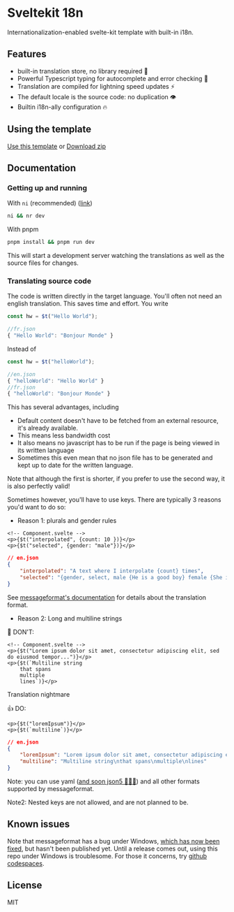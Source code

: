 # Sveltekit 18n

Internationalization-enabled svelte-kit template with built-in i18n.

## Features

- built-in translation store, no library required 🏡
- Powerful Typescript typing for autocomplete and error checking 📰
- Translation are compiled for lightning speed updates ⚡
- The default locale is the source code: no duplication 👁️
- Builtin i18n-ally configuration 🔥

## Using the template

[Use this template](https://github.com/Marr11317/sveltekit-i18n-template/generate)
or
[Download zip](https://github.com/Marr11317/sveltekit-i18n-template/archive/refs/heads/main.zip)

## Documentation

### Getting up and running

With `ni` (recommended) ([link](https://github.com/antfu/ni))

```bash
ni && nr dev
```

With pnpm

```bash
pnpm install && pnpm run dev
```

This will start a development server watching the translations as well as the source files for changes.

### Translating source code

The code is written directly in the target language. You'll often not need an english translation. This saves time and effort. You write

```typescript
const hw = $t("Hello World");

//fr.json
{ "Hello World": "Bonjour Monde" }
```

Instead of

```typescript
const hw = $t("helloWorld");

//en.json
{ "helloWorld": "Hello World" }
//fr.json
{ "helloWorld": "Bonjour Monde" }
```

This has several advantages, including

- Default content doesn't have to be fetched from an external resource, it's already available.
- This means less bandwidth cost
- It also means no javascript has to be run if the page is being viewed in its written language
- Sometimes this even mean that no json file has to be generated and kept up to date for the written language.

Note that although the first is shorter, if you prefer to use the second way, it is also perfectly valid!

Sometimes however, you'll have to use keys. There are typically 3 reasons you'd want to do so:

- Reason 1: plurals and gender rules

```svelte
<!-- Component.svelte -->
<p>{$t("interpolated", {count: 10 })}</p>
<p>{$t("selected", {gender: "male"})}</p>
```

```json
// en.json
{
    "interpolated": "A text where I interpolate {count} times",
    "selected": "{gender, select, male {He is a good boy} female {She is a good girl} other {They are good fellas}}"
}
```

See [messageformat's documentation](http://messageformat.github.io/messageformat/) for details about the translation format.

- Reason 2: Long and multiline strings

🚫 DON'T:

```svelte
<!-- Component.svelte -->
<p>{$t("Lorem ipsum dolor sit amet, consectetur adipiscing elit, sed do eiusmod tempor...")}</p>
<p>{$t(`Multiline string
    that spans
    multiple
    lines`)}</p>
```

Translation nightmare

👍 DO:

```svelte
<p>{$t("loremIpsum")}</p>
<p>{$t(`multiline`)}</p>
```

```json
// en.json
{
    "loremIpsum": "Lorem ipsum dolor sit amet, consectetur adipiscing elit, sed do eiusmod tempor...",
    "multiline": "Multiline string\nthat spans\nmultiple\nlines"
}
```

Note: you can use yaml ([and soon json5 🤞🤞🤞](https://github.com/messageformat/messageformat/pull/345)) and all other formats supported by messageformat.

Note2: Nested keys are not allowed, and are not planned to be.

## Known issues

Note that messageformat has a bug under Windows, [which has now been fixed](https://github.com/messageformat/messageformat/issues/343), but hasn't been published yet. Until a release comes out, using this repo under Windows is troublesome. For those it concerns, try [github codespaces](github.com/codespaces).

## License

MIT
